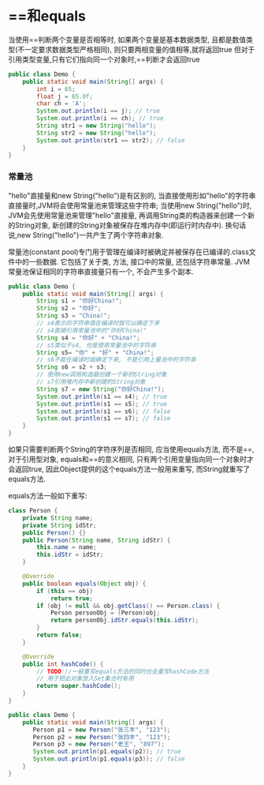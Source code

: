 # ==和equals

当使用==判断两个变量是否相等时, 如果两个变量是基本数据类型, 且都是数值类型(不一定要求数据类型严格相同), 则只要两相变量的值相等,就将返回true
但对于引用类型变量,只有它们指向同一个对象时,==判断才会返回true

```java
public class Demo {
    public static void main(String[] args) {
        int i = 65;
        float j = 65.0f;
        char ch = 'A';
        System.out.println(i == j); // true
        System.out.println(i == ch); // true
        String str1 = new String("hello");
        String str2 = new String("hello");
        System.out.println(str1 == str2); // false
    }
}
```

### 常量池

"hello"直接量和new String("hello")是有区别的, 当直接使用形如"hello"的字符串直接量时,JVM将会使用常量池来管理这些字符串; 当使用new String("hello")时, JVM会先使用常量池来管理"hello"直接量, 再调用String类的构造器来创建一个新的String对象, 新创建的String对象被保存在堆内存中(即运行时内存中). 换句话说,new String("hello")一共产生了两个字符串对象.

常量池(constant pool)专门用于管理在编译时被确定并被保存在已编译的.class文件中的一些数据. 它包括了关于类, 方法, 接口中的常量, 还包括字符串常量. JVM常量池保证相同的字符串直接量只有一个, 不会产生多个副本.

```java
public class Demo {
    public static void main(String[] args) {
        String s1 = "你好China!";
        String s2 = "你好";
        String s3 = "China!";
        // s4表示的字符串值在编译时就可以确定下来
        // s4直接引用常量池中的"你好China!"
        String s4 = "你好" + "China!";
        // s5类似于s4, 也是使用常量池中的字符串
        String s5= "你" + "好" + "China!";
        // s6不能在编译时就确定下来, 不是引用上量池中的字符串
        String s6 = s2 + s3;
        // 使用new调用构造器创建一个新的String对象
        // s7引用堆内存中新创建的String对象
        String s7 = new String("你好China!");
        System.out.println(s1 == s4); // true
        System.out.println(s1 == s5); // true
        System.out.println(s1 == s6); // false
        System.out.println(s1 == s7); // false
    }
}
```

如果只需要判断两个String的字符序列是否相同, 应当使用equals方法, 而不是==, 对于引用型对象, equals和==的意义相同, 只有两个引用变量指向同一个对象时才会返回true, 因此Object提供的这个equals方法一般用来重写, 而String就重写了equals方法.

equals方法一般如下重写:

```java
class Person {
    private String name;
    private String idStr;
    public Person() {}
    public Person(String name, String idStr) {
        this.name = name;
        this.idStr = idStr;
    }

    @Override
    public boolean equals(Object obj) {
        if (this == obj)
            return true;
        if (obj != null && obj.getClass() == Person.class) {
            Person personObj = (Person)obj;
            return personObj.idStr.equals(this.idStr);
        }
        return false;
    }

    @Override
    public int hashCode() {
        // TODO://一般重写equals方法的同时也会重写hashCode方法
        // 用于把此对象放入Set集合时有用
        return super.hashCode();
    }
}

public class Demo {
    public static void main(String[] args) {
       Person p1 = new Person("张三丰", "123");
       Person p2 = new Person("张四丰", "123");
       Person p3 = new Person("老王", "897");
       System.out.println(p1.equals(p2)); // true
       System.out.println(p1.equals(p3)); // false
    }
}
```







